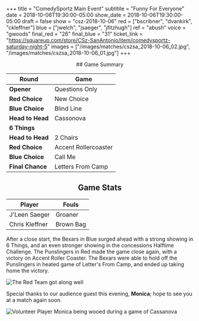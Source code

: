 +++
title = "ComedySportz Main Event"
subtitile = "Funny For Everyone"
date = 2018-10-06T19:30:00-05:00
show_date = 2018-10-06T19:30:00-05:00
draft = false
show = "csz-2018-10-06"
red = ["bscribner", "dvankirk", "ckleffner"]
blue = ["jwelch", "jsaeger", "jfitzhugh"]
ref = "abush"
voice = "gwoods"
final_red = "26"
final_blue = "31"
ticket_link = "https://squareup.com/store/CSz-SanAntonio/item/comedysportz-saturday-night-5"
images = ["/images/matches/cszsa_2018-10-06_02.jpg", "/images/matches/cszsa_2018-10-06_01.jpg"]
+++
<center>
## Game Summary

| **Round** | **Game** |
|--------------|------|
| **Opener**       |Questions Only|
| **Red Choice**   |New Choice      |
| **Blue Choice**  |Blind Line      |
| **Head to Head** |Cassonova      |
| **6 Things**     |      |
| **Head to Head** |2 Chairs      |
| **Red Choice**   |Accent Rollercoaster      |
| **Blue Choice**  |Call Me      |
| **Final Chance** |Letters From Camp      |

## Game Stats

| **Player** | **Fouls** |
|--------|-------|
|J'Leen Saeger| Groaner|
|Chris Kleffner|Brown Bag|

</center>

After a close start, the Bexars in Blue surged ahead with a strong showing in 6 Things, and an even stronger showing in the concessions Halftime Challenge. The Punslingers in Red made the game close again, with a victory on Accent Roller Coaster. The Bexars were able to hold off the Punslingers in heated game of Letter's From Camp, and ended up taking home the victory.

![The Red Team got along well](/images/matches/cszsa_2018-10-06_01.jpg)

Special thanks to our audience guest this evening, **Monica**; hope to see you at a match again soon.

![Volunteer Player Monica being wooed during a game of Cassanova ](/images/matches/cszsa_2018-10-06_02.jpg)
